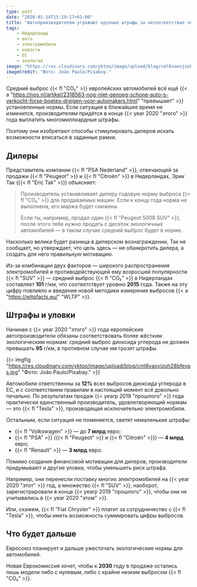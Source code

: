 ```yaml
---
type: post
date: "2020-01-14T15:19:17+01:00"
title: "Автопроизводителям угрожают крупные штрафы за несоответствие экологическим нормам"
tags:
    - Нидерланды
    - авто
    - электромобили
    - новости
    - ЕС
    - экология
image: "https://res.cloudinary.com/yktoo/image/upload/blog/cml6vaovjzoh28bfevps.jpg"
imageCredit: "Фото: João Paulo/Pixabay."
---
```


Средний выброс {{< fl "CO₂" >}} европейских автомобилей всё ещё {{< a "https://nos.nl/artikel/2318563-nog-niet-genoeg-schone-auto-s-verkocht-forse-boetes-dreigen-voor-automakers.html" "превышает" >}} установленные нормы. Если ситуация в ближайшее время не изменится, производителям придётся в конце {{< year 2020 "этого" >}} года выплатить многомиллиардные штрафы.

Поэтому они изобретают способы стимулировать дилеров искать возможности вписаться в заданные рамки.

<!--more-->

## Дилеры

Представитель компании {{< fl "PSA Nederland" >}}, отвечающей за продажи {{< fl "Peugeot" >}} и {{< fl "Citroën" >}} в Нидерландах, Эрик Так ({{< fl "Eric Tak" >}}) объясняет:

> Производитель устанавливает дилеру годовую норму выброса {{< fl "CO₂" >}} для продаваемых машин. Если к концу года норма не выполнена, его маржа будет снижена.
>
> Если ты, например, продал один {{< fl "Peugeot 5008 SUV" >}}, после этого тебе нужно продать с десяток экологичных автомобилей — в таком случае средний выброс будет в норме.

Насколько велика будет разница в дилерском вознаграждении, Так не сообщает, но утверждает, что цель здесь — не обанкротить дилера, а создать для него правильную мотивацию.

Из-за комбинации двух факторов — широкого распространения электромобилей и противодействующей ему возросшей популярности {{< fl "SUV" >}} — средний выброс {{< fl "CO₂" >}} в Нидерландах составляет **101** г/км, что соответствует уровню **2015** года. Также на эту цифру повлияло и введение новой методики измерения выбросов {{< a "https://wltpfacts.eu/" "WLTP" >}}.

## Штрафы и уловки

Начиная с {{< year 2020 "этого" >}} года европейские автопроизводители обязаны соответствовать более жёстким экологическим нормам: средний выброс диоксида углерода не должен превышать **95** г/км, в противном случае им грозят штрафы.

{{< imgfig "https://res.cloudinary.com/yktoo/image/upload/blog/cml6vaovjzoh28bfevps.jpg" "Фото: João Paulo/Pixabay." >}}

Автомобили ответственны за **12%** всех выбросов диоксида углерода в ЕС, и с соответствием правилам в настоящий момент всё довольно печально. По результатам продаж {{< yearp 2019 "прошлого" >}} года практически единственный производитель, удовлетворяющий нормам — это {{< fl "Tesla" >}}, производящая исключительно электромобили.

Остальным, если ситуация не поменяется, светят немаленькие штрафы:

* {{< fl "Volkswagen" >}} — до **7 млрд** евро;
* {{< fl "PSA" >}} ({{< fl "Peugeot" >}} и {{< fl "Citroën" >}}) — **4 млрд** евро;
* {{< fl "Renault" >}} — **3 млрд** евро.

Помимо создания финансовой мотивации для дилеров, производители придумывают и другие уловки, чтобы уменьшить риск штрафа.

Например, они перенесли поставку многих электромобилей на {{< year 2020 "этот" >}} год, а множество {{< fl "SUV" >}}, наоборот, зарегистрировали в конце {{< yearp 2019 "прошлого" >}}, чтобы они не учитывались в {{< year 2020 "этом" >}}.

Или, скажем, {{< fl "Fiat Chrysler" >}} платит за сотрудничество с {{< fl "Tesla" >}}, чтобы иметь возможность суммировать цифры выбросов.

## Что будет дальше

Евросоюз планирует и дальше ужесточать экологические нормы для автомобилей.

Новая Еврокомиссия хочет, чтобы к **2030** году в продаже остались лишь модели либо с нулевым, либо с крайне низким выбросом {{< fl "CO₂" >}}.